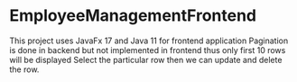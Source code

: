 # EmployeeManagementFrontend
This project uses JavaFx 17 and Java 11 for frontend application
Pagination is done in backend but not implemented in frontend thus only first 10 rows will be displayed
Select the particular row then we can update and delete the row.

